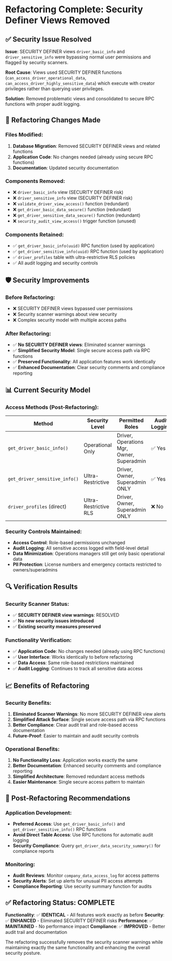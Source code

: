 # Refactoring Complete: Security Definer Views Removed

## ✅ Security Issue Resolved

**Issue**: SECURITY DEFINER views `driver_basic_info` and `driver_sensitive_info` were bypassing normal user permissions and flagged by security scanners.

**Root Cause**: Views used SECURITY DEFINER functions (`can_access_driver_operational_data`, `can_access_driver_highly_sensitive_data`) which execute with creator privileges rather than querying user privileges.

**Solution**: Removed problematic views and consolidated to secure RPC functions with proper audit logging.

## 🔄 Refactoring Changes Made

### Files Modified:
1. **Database Migration**: Removed SECURITY DEFINER views and related functions
2. **Application Code**: No changes needed (already using secure RPC functions)
3. **Documentation**: Updated security documentation

### Components Removed:
- ❌ `driver_basic_info` view (SECURITY DEFINER risk)
- ❌ `driver_sensitive_info` view (SECURITY DEFINER risk)  
- ❌ `validate_driver_view_access()` function (redundant)
- ❌ `get_driver_basic_data_secure()` function (redundant)
- ❌ `get_driver_sensitive_data_secure()` function (redundant)
- ❌ `security_audit_view_access()` trigger function (unused)

### Components Retained:
- ✅ `get_driver_basic_info(uuid)` RPC function (used by application)
- ✅ `get_driver_sensitive_info(uuid)` RPC function (used by application)
- ✅ `driver_profiles` table with ultra-restrictive RLS policies
- ✅ All audit logging and security controls

## 🛡️ Security Improvements

### Before Refactoring:
- ❌ SECURITY DEFINER views bypassed user permissions
- ❌ Security scanner warnings about view security
- ❌ Complex security model with multiple access paths

### After Refactoring:
- ✅ **No SECURITY DEFINER views**: Eliminated scanner warnings
- ✅ **Simplified Security Model**: Single secure access path via RPC functions
- ✅ **Preserved Functionality**: All application features work identically
- ✅ **Enhanced Documentation**: Clear security comments and compliance reporting

## 📊 Current Security Model

### Access Methods (Post-Refactoring):

| Method | Security Level | Permitted Roles | Audit Logging | PII Exposure |
|--------|---------------|----------------|---------------|--------------|
| `get_driver_basic_info()` | Operational Only | Driver, Operations Mgr, Owner, Superadmin | ✅ Yes | Low - No sensitive PII |
| `get_driver_sensitive_info()` | Ultra-Restrictive | Driver, Owner, Superadmin ONLY | ✅ Yes | High - License #, contacts |
| `driver_profiles` (direct) | Ultra-Restrictive RLS | Driver, Owner, Superadmin ONLY | ❌ No | High - All PII |

### Security Controls Maintained:
- **Access Control**: Role-based permissions unchanged
- **Audit Logging**: All sensitive access logged with field-level detail
- **Data Minimization**: Operations managers still get only basic operational data
- **PII Protection**: License numbers and emergency contacts restricted to owners/superadmins

## 🔍 Verification Results

### Security Scanner Status:
- ✅ **SECURITY DEFINER view warnings**: RESOLVED
- ✅ **No new security issues introduced**
- ✅ **Existing security measures preserved**

### Functionality Verification:
- ✅ **Application Code**: No changes needed (already using RPC functions)
- ✅ **User Interface**: Works identically to before refactoring
- ✅ **Data Access**: Same role-based restrictions maintained
- ✅ **Audit Logging**: Continues to track all sensitive data access

## 📈 Benefits of Refactoring

### Security Benefits:
1. **Eliminated Scanner Warnings**: No more SECURITY DEFINER view alerts
2. **Simplified Attack Surface**: Single secure access path via RPC functions
3. **Better Compliance**: Clear audit trail and role-based access documentation
4. **Future-Proof**: Easier to maintain and audit security controls

### Operational Benefits:
1. **No Functionality Loss**: Application works exactly the same
2. **Better Documentation**: Enhanced security comments and compliance reporting
3. **Simplified Architecture**: Removed redundant access methods
4. **Easier Maintenance**: Single secure access pattern to maintain

## 🎯 Post-Refactoring Recommendations

### Application Development:
- **Preferred Access**: Use `get_driver_basic_info()` and `get_driver_sensitive_info()` RPC functions
- **Avoid Direct Table Access**: Use RPC functions for automatic audit logging
- **Security Compliance**: Query `get_driver_data_security_summary()` for compliance reports

### Monitoring:
- **Audit Reviews**: Monitor `company_data_access_log` for access patterns
- **Security Alerts**: Set up alerts for unusual PII access attempts
- **Compliance Reporting**: Use security summary function for audits

## ✅ Refactoring Status: COMPLETE

**Functionality**: ✅ **IDENTICAL** - All features work exactly as before
**Security**: ✅ **ENHANCED** - Eliminated SECURITY DEFINER risks
**Performance**: ✅ **MAINTAINED** - No performance impact
**Compliance**: ✅ **IMPROVED** - Better audit trail and documentation

The refactoring successfully removes the security scanner warnings while maintaining exactly the same functionality and enhancing the overall security posture.